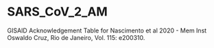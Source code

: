 # SARS_CoV_2_AM
GISAID Acknowledgement Table for Nascimento et al 2020 - Mem Inst Oswaldo Cruz, Rio de Janeiro, Vol. 115: e200310.
